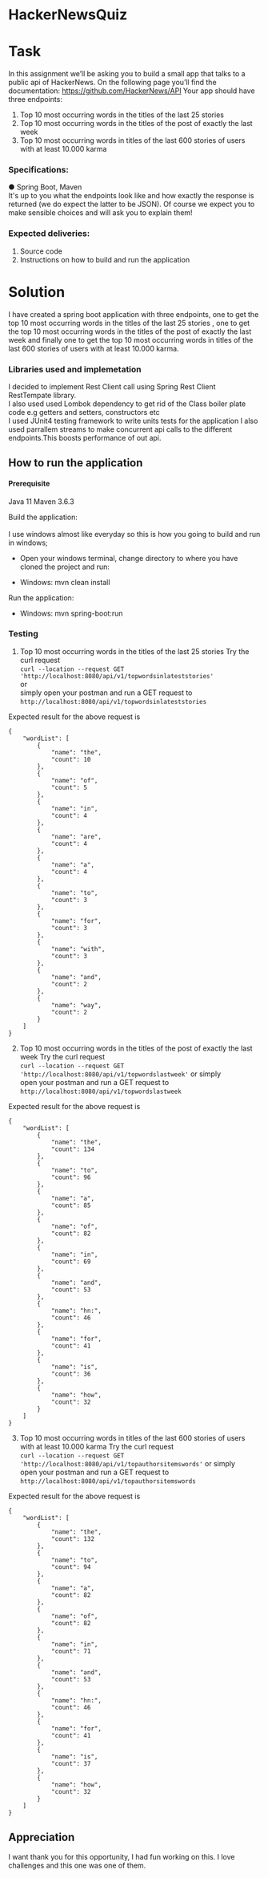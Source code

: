 # HackerNewsQuiz
# Task
In this assignment we’ll be asking you to build a small app that talks to a public api of HackerNews. On the following page you’ll find the documentation:
https://github.com/HackerNews/API
Your app should have three endpoints:
1. Top 10 most occurring words in the titles of the last 25 stories
2. Top 10 most occurring words in the titles of the post of exactly the last week
3. Top 10 most occurring words in titles of the last 600 stories of users with at least 10.000 karma


### Specifications:
● Spring Boot, Maven<br/>
It's up to you what the endpoints look like and how exactly the response is returned (we do expect the latter to be JSON). Of course we expect you to make sensible choices and will ask you to explain them!

### Expected deliveries:
1. Source code
2. Instructions on how to build and run the application

# Solution
I have created a spring boot application with three endpoints, one to get the top 10 most occurring words in the titles of the last 25 stories , one to get the top 10 most occurring words in the titles of the post of exactly the last week and finally one to get the top 10 most occurring words in titles of the last 600 stories of users with at least 10.000 karma.

### Libraries used and implemetation
I decided to implement Rest Client call using  Spring Rest Client RestTempate library.<br/>
I also used used Lombok dependency to get rid of the Class boiler plate code e.g getters and setters, constructors etc<br/>
I used JUnit4 testing framework to write units tests for the application
I also used parrallem streams to make concurrent api calls to the different endpoints.This boosts performance of out api.

## How to run the application
#### Prerequisite
Java 11
Maven 3.6.3

Build the application:<br/>  
I use windows almost like everyday so this is how you going to build and run in windows;<br/>

* Open your windows terminal, change directory to where you have cloned the project and run:

* Windows: mvn clean install

Run the application:

* Windows: mvn spring-boot:run

### Testing
1. Top 10 most occurring words in the titles of the last 25 stories
   Try the curl request <br/>
   ```curl --location --request GET 'http://localhost:8080/api/v1/topwordsinlateststories'``` <br/>
   or<br/>
   simply open your postman and run a GET request to  ``` http://localhost:8080/api/v1/topwordsinlateststories ```

Expected result for the above request is <br/>
```
{
    "wordList": [
        {
            "name": "the",
            "count": 10
        },
        {
            "name": "of",
            "count": 5
        },
        {
            "name": "in",
            "count": 4
        },
        {
            "name": "are",
            "count": 4
        },
        {
            "name": "a",
            "count": 4
        },
        {
            "name": "to",
            "count": 3
        },
        {
            "name": "for",
            "count": 3
        },
        {
            "name": "with",
            "count": 3
        },
        {
            "name": "and",
            "count": 2
        },
        {
            "name": "way",
            "count": 2
        }
    ]
}
```
2. Top 10 most occurring words in the titles of the post of exactly the last week
   Try the curl request <br/>
   ```curl --location --request GET 'http://localhost:8080/api/v1/topwordslastweek'```
   or simply <br/>
   open your postman and run a GET request to  ``` http://localhost:8080/api/v1/topwordslastweek ```

Expected result for the above request is
```
{
    "wordList": [
        {
            "name": "the",
            "count": 134
        },
        {
            "name": "to",
            "count": 96
        },
        {
            "name": "a",
            "count": 85
        },
        {
            "name": "of",
            "count": 82
        },
        {
            "name": "in",
            "count": 69
        },
        {
            "name": "and",
            "count": 53
        },
        {
            "name": "hn:",
            "count": 46
        },
        {
            "name": "for",
            "count": 41
        },
        {
            "name": "is",
            "count": 36
        },
        {
            "name": "how",
            "count": 32
        }
    ]
}
```
3. Top 10 most occurring words in titles of the last 600 stories of users with at least 10.000 karma
   Try the curl request <br/>
   ```curl --location --request GET 'http://localhost:8080/api/v1/topauthorsitemswords'```
   or simply <br/>
   open your postman and run a GET request to  ``` http://localhost:8080/api/v1/topauthorsitemswords ```

Expected result for the above request is
```
{
    "wordList": [
        {
            "name": "the",
            "count": 132
        },
        {
            "name": "to",
            "count": 94
        },
        {
            "name": "a",
            "count": 82
        },
        {
            "name": "of",
            "count": 82
        },
        {
            "name": "in",
            "count": 71
        },
        {
            "name": "and",
            "count": 53
        },
        {
            "name": "hn:",
            "count": 46
        },
        {
            "name": "for",
            "count": 41
        },
        {
            "name": "is",
            "count": 37
        },
        {
            "name": "how",
            "count": 32
        }
    ]
}
```
## Appreciation
I want thank you for this opportunity, I had fun working on this. I love challenges and this one was one of them.
  